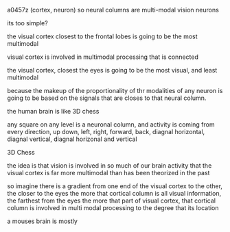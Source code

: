a0457z
(cortex, neuron) so neural columns are multi-modal
vision neurons

its too simple?

the visual cortex closest to the frontal lobes is going to be the most multimodal

visual cortex is involved in multimodal processing that is connected

the visual cortex, closest the eyes is going to be the most visual, and least multimodal 

because the makeup of the proportionality of thr modalities of any neuron is going to be based on  the signals that are closes to that neural column.

the human brain is like 3D chess

any square on any level is a neuronal column, and activity is coming from every direction, up down, left, right, forward, back, diagnal horizontal, diagnal vertical, diagnal horizonal and vertical

3D Chess

the idea is that vision is involved in so much of our brain activity that the visual cortex is far more multimodal than has been theorized in the past

so imagine there is a gradient from one end of the visual cortex to the other, the closer to the eyes the more that cortical column is all visual information, the farthest from the eyes the more that part of visual cortex, that cortical column is involved in multi modal processing to the degree that its location

a mouses brain is mostly 

